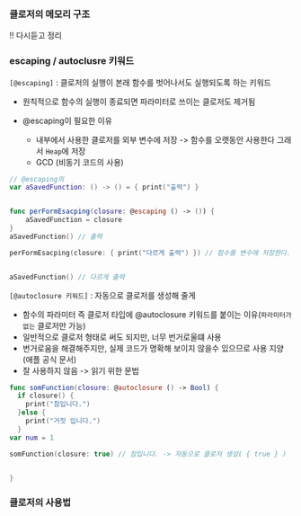### 클로저의 메모리 구조     
!! 다시듣고 정리


### escaping / autoclusre 키워드
`[@escaping]` : 클로저의 실행이 본래 함수를 벗어나서도 실행되도록 하는 키워드
* 원칙적으로 함수의 실행이 종료되면 파라미터로 쓰이는 클로저도 제거됨

* @escaping이 필요한 이유
  * 내부에서 사용한 클로저를 외부 변수에 저장 -> 함수를 오랫동안 사용한다 그래서 `Heap`에 저장
  * GCD (비동기 코드의 사용)
```Swift
// @escaping의 
var aSavedFunction: () -> () = { print("출력") }


func perFormEsacping(closure: @escaping () -> ()) {
    aSavedFunction = closure
}
aSavedFunction() // 출력

perFormEsacping(closure: { print("다르게 출력") }) // 함수를 변수에 저장한다. -> 함수를 오랫동안 저장


aSavedFunction() // 다르게 출력


```

`[@autoclosure 키워드]` : 자동으로 클로저를 생성해 줄게    
* 함수의 파라미터 즉 클로저 타입에 @autoclosure 키워드를 붙이는 이유(`파라미터가 없는` 클로저만 가능)    
* 일반적으로 클로저 형태로 써도 되지만, 너무 번거로울떄 사용
* 번거로움을 해결해주지만, 실제 코드가 명확해 보이지 않을수 있으므로 사용 지양(애플 공식 문서)
* 잘 사용하지 않음 -> 읽기 위한 문법
  
```Swift
func somFunction(closure: @autoclosure () -> Bool) {
  if closure() {
    print("참입니다.")
  }else {
    print("거짓 입니다.")
  }
var num = 1

somFunction(closure: true) // 참입니다. -> 자동으로 클로저 생성( { true } )


}
```


### 클로저의 사용법
